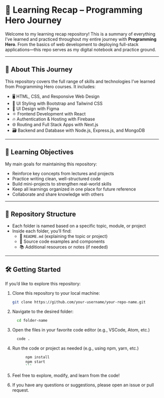 # 🧠 Learning Recap – Programming Hero Journey

Welcome to my learning recap repository! This is a summary of everything I’ve learned and practiced throughout my entire journey with **Programming Hero**. From the basics of web development to deploying full-stack applications—this repo serves as my digital notebook and practice ground.

---

## 🚀 About This Journey

This repository covers the full range of skills and technologies I’ve learned from Programming Hero courses. It includes:

- 🖥️ HTML, CSS, and Responsive Web Design
- 🎨 UI Styling with Bootstrap and Tailwind CSS
- 🧩 UI Design with Figma
- ⚛️ Frontend Development with React
- 🔥 Authentication & Hosting with Firebase
- 🌐 Routing and Full Stack Apps with Next.js
- 🗃️ Backend and Database with Node.js, Express.js, and MongoDB

---

## 🎯 Learning Objectives

My main goals for maintaining this repository:

- Reinforce key concepts from lectures and projects
- Practice writing clean, well-structured code
- Build mini-projects to strengthen real-world skills
- Keep all learnings organized in one place for future reference
- Collaborate and share knowledge with others

---

## 📁 Repository Structure

- Each folder is named based on a specific topic, module, or project
- Inside each folder, you’ll find:
  - 📄 `README.md` (explaining the topic or project)
  - 🧩 Source code examples and components
  - 📚 Additional resources or notes (if needed)

---

## 🛠️ Getting Started

If you’d like to explore this repository:

1. Clone this repository to your local machine:

   ```bash
   git clone https://github.com/your-username/your-repo-name.git
   ```

2. Navigate to the desired folder:

   ```bash
     cd folder-name
   ```

3. Open the files in your favorite code editor (e.g., VSCode, Atom, etc.)

   ```bash
     code .
   ```

4. Run the code or project as needed (e.g., using npm, yarn, etc.)

   ````bash
         npm install
         npm start
         ```

   ````

5. Feel free to explore, modify, and learn from the code!
6. If you have any questions or suggestions, please open an issue or pull request.
